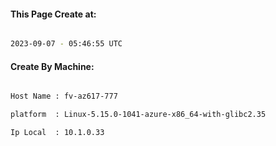 
   
#### This Page Create at:

```bash

2023-09-07 - 05:46:55 UTC

```

#### Create By Machine:

```bash

Host Name : fv-az617-777

platform  : Linux-5.15.0-1041-azure-x86_64-with-glibc2.35

Ip Local  : 10.1.0.33

```

